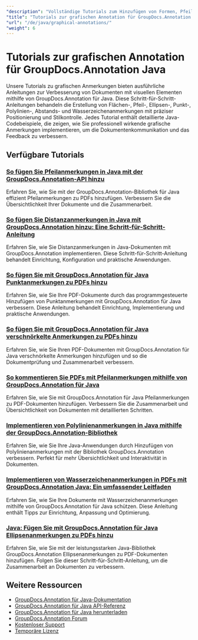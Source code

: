 ```yaml
---
"description": "Vollständige Tutorials zum Hinzufügen von Formen, Pfeilen, Bildern und grafischen Elementen in Dokumenten mit GroupDocs.Annotation für Java."
"title": "Tutorials zur grafischen Annotation für GroupDocs.Annotation Java"
"url": "/de/java/graphical-annotations/"
"weight": 6
---
```


# Tutorials zur grafischen Annotation für GroupDocs.Annotation Java

Unsere Tutorials zu grafischen Anmerkungen bieten ausführliche Anleitungen zur Verbesserung von Dokumenten mit visuellen Elementen mithilfe von GroupDocs.Annotation für Java. Diese Schritt-für-Schritt-Anleitungen behandeln die Erstellung von Flächen-, Pfeil-, Ellipsen-, Punkt-, Polylinien-, Abstands- und Wasserzeichenanmerkungen mit präziser Positionierung und Stilkontrolle. Jedes Tutorial enthält detaillierte Java-Codebeispiele, die zeigen, wie Sie professionell wirkende grafische Anmerkungen implementieren, um die Dokumentenkommunikation und das Feedback zu verbessern.

## Verfügbare Tutorials

### [So fügen Sie Pfeilanmerkungen in Java mit der GroupDocs.Annotation-API hinzu](./add-arrow-annotations-java-groupdocs/)
Erfahren Sie, wie Sie mit der GroupDocs.Annotation-Bibliothek für Java effizient Pfeilanmerkungen zu PDFs hinzufügen. Verbessern Sie die Übersichtlichkeit Ihrer Dokumente und die Zusammenarbeit.

### [So fügen Sie Distanzanmerkungen in Java mit GroupDocs.Annotation hinzu: Eine Schritt-für-Schritt-Anleitung](./add-distance-annotations-java-groupdocs-annotation/)
Erfahren Sie, wie Sie Distanzanmerkungen in Java-Dokumenten mit GroupDocs.Annotation implementieren. Diese Schritt-für-Schritt-Anleitung behandelt Einrichtung, Konfiguration und praktische Anwendungen.

### [So fügen Sie mit GroupDocs.Annotation für Java Punktanmerkungen zu PDFs hinzu](./groupdocs-annotation-java-add-point-pdf/)
Erfahren Sie, wie Sie Ihre PDF-Dokumente durch das programmgesteuerte Hinzufügen von Punktanmerkungen mit GroupDocs.Annotation für Java verbessern. Diese Anleitung behandelt Einrichtung, Implementierung und praktische Anwendungen.

### [So fügen Sie mit GroupDocs.Annotation für Java verschnörkelte Anmerkungen zu PDFs hinzu](./groupdocs-java-squiggly-annotations-pdf/)
Erfahren Sie, wie Sie Ihren PDF-Dokumenten mit GroupDocs.Annotation für Java verschnörkelte Anmerkungen hinzufügen und so die Dokumentprüfung und Zusammenarbeit verbessern.

### [So kommentieren Sie PDFs mit Pfeilanmerkungen mithilfe von GroupDocs.Annotation für Java](./annotate-pdf-arrows-groupdocs-java/)
Erfahren Sie, wie Sie mit GroupDocs.Annotation für Java Pfeilanmerkungen zu PDF-Dokumenten hinzufügen. Verbessern Sie die Zusammenarbeit und Übersichtlichkeit von Dokumenten mit detaillierten Schritten.

### [Implementieren von Polylinienanmerkungen in Java mithilfe der GroupDocs.Annotation-Bibliothek](./java-polyline-annotation-groupdocs-guide/)
Erfahren Sie, wie Sie Ihre Java-Anwendungen durch Hinzufügen von Polylinienanmerkungen mit der Bibliothek GroupDocs.Annotation verbessern. Perfekt für mehr Übersichtlichkeit und Interaktivität in Dokumenten.

### [Implementieren von Wasserzeichenanmerkungen in PDFs mit GroupDocs.Annotation Java: Ein umfassender Leitfaden](./groupdocs-java-watermark-annotations-pdf-guide/)
Erfahren Sie, wie Sie Ihre Dokumente mit Wasserzeichenanmerkungen mithilfe von GroupDocs.Annotation für Java schützen. Diese Anleitung enthält Tipps zur Einrichtung, Anpassung und Optimierung.

### [Java: Fügen Sie mit GroupDocs.Annotation für Java Ellipsenanmerkungen zu PDFs hinzu](./java-ellipse-annotations-pdf-groupdocs/)
Erfahren Sie, wie Sie mit der leistungsstarken Java-Bibliothek GroupDocs.Annotation Ellipsenanmerkungen zu PDF-Dokumenten hinzufügen. Folgen Sie dieser Schritt-für-Schritt-Anleitung, um die Zusammenarbeit an Dokumenten zu verbessern.

## Weitere Ressourcen

- [GroupDocs.Annotation für Java-Dokumentation](https://docs.groupdocs.com/annotation/java/)
- [GroupDocs.Annotation für Java API-Referenz](https://reference.groupdocs.com/annotation/java/)
- [GroupDocs.Annotation für Java herunterladen](https://releases.groupdocs.com/annotation/java/)
- [GroupDocs.Annotation Forum](https://forum.groupdocs.com/c/annotation)
- [Kostenloser Support](https://forum.groupdocs.com/)
- [Temporäre Lizenz](https://purchase.groupdocs.com/temporary-license/)